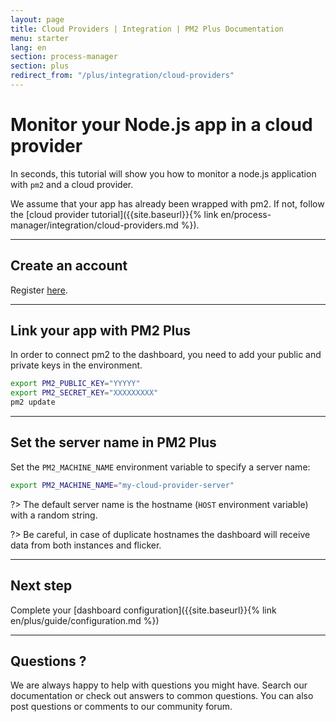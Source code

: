 ```yaml
---
layout: page
title: Cloud Providers | Integration | PM2 Plus Documentation
menu: starter
lang: en
section: process-manager
section: plus
redirect_from: "/plus/integration/cloud-providers"
---
```


# Monitor your Node.js app in a cloud provider

In seconds, this tutorial will show you how to monitor a node.js application with `pm2` and a cloud provider.

We assume that your app has already been wrapped with pm2. If not, follow the [cloud provider tutorial]({{site.baseurl}}{% link en/process-manager/integration/cloud-providers.md %}).

---

## Create an account

Register [here](https://app.keymetrics.io/api/oauth/register).

---

## Link your app with PM2 Plus

In order to connect pm2 to the dashboard, you need to add your public and private keys in the environment.

```bash
export PM2_PUBLIC_KEY="YYYYY"
export PM2_SECRET_KEY="XXXXXXXXX"
pm2 update
```

---

## Set the server name in PM2 Plus

Set the `PM2_MACHINE_NAME` environment variable to specify a server name:

```bash
export PM2_MACHINE_NAME="my-cloud-provider-server"
```

?> The default server name is the hostname (`HOST` environment variable) with a random string.

?> Be careful, in case of duplicate hostnames the dashboard will receive data from both instances and flicker.

---

## Next step

Complete your [dashboard configuration]({{site.baseurl}}{% link en/plus/guide/configuration.md %})

---

## Questions ?

We are always happy to help with questions you might have. Search our documentation or check out answers to common questions. You can also post questions or comments to our community forum.